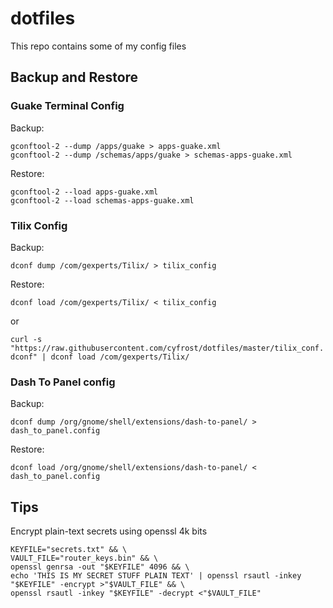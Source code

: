 # dotfiles

This repo contains some of my config files

## Backup and Restore

### Guake Terminal Config

Backup:
```
gconftool-2 --dump /apps/guake > apps-guake.xml
gconftool-2 --dump /schemas/apps/guake > schemas-apps-guake.xml
```
Restore:
```
gconftool-2 --load apps-guake.xml
gconftool-2 --load schemas-apps-guake.xml
```

### Tilix Config

Backup:

`dconf dump /com/gexperts/Tilix/ > tilix_config`

Restore:

`dconf load /com/gexperts/Tilix/ < tilix_config`

or

`curl -s "https://raw.githubusercontent.com/cyfrost/dotfiles/master/tilix_conf.dconf" | dconf load /com/gexperts/Tilix/`

### Dash To Panel config

Backup:

`dconf dump /org/gnome/shell/extensions/dash-to-panel/ > dash_to_panel.config`

Restore:

`dconf load /org/gnome/shell/extensions/dash-to-panel/ < dash_to_panel.config`


## Tips

Encrypt plain-text secrets using openssl 4k bits

```
KEYFILE="secrets.txt" && \
VAULT_FILE="router_keys.bin" && \
openssl genrsa -out "$KEYFILE" 4096 && \
echo 'THIS IS MY SECRET STUFF PLAIN TEXT' | openssl rsautl -inkey "$KEYFILE" -encrypt >"$VAULT_FILE" && \
openssl rsautl -inkey "$KEYFILE" -decrypt <"$VAULT_FILE"
```
